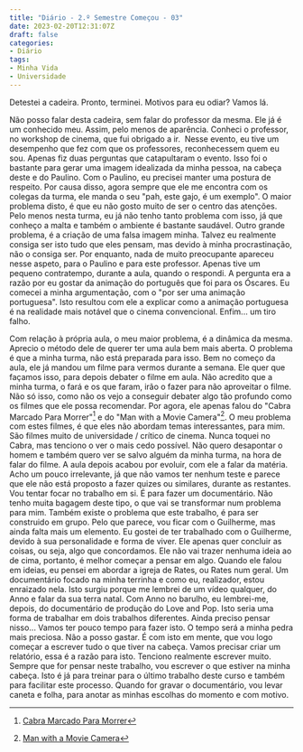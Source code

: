 ```yaml
---
title: "Diário - 2.º Semestre Começou - 03"
date: 2023-02-20T12:31:07Z
draft: false
categories:
- Diário
tags:
- Minha Vida
- Universidade
---
```


Detestei a cadeira. Pronto, terminei. Motivos para eu odiar? Vamos lá.

Não posso falar desta cadeira, sem falar do professor da mesma. Ele já é um conhecido meu. Assim, pelo menos de aparência. Conheci o professor, no workshop de cinema, que fui obrigado a ir.  Nesse evento, eu tive um desempenho que fez com que os professores, reconhecessem quem eu sou. Apenas fiz duas perguntas que catapultaram o evento. Isso foi o bastante para gerar uma imagem idealizada da minha pessoa, na cabeça deste e do Paulino. Com o Paulino, eu precisei manter uma postura de respeito. Por causa disso, agora sempre que ele me encontra com os colegas da turma, ele manda o seu "pah, este gajo, é um exemplo". O maior problema disto, é que eu não gosto muito de ser o centro das atenções. Pelo menos nesta turma, eu já não tenho tanto problema com isso, já que conheço a malta e também o ambiente é bastante saudável. Outro grande problema, é a criação de uma falsa imagem minha. Talvez eu realmente consiga ser isto tudo que eles pensam, mas devido à minha procrastinação, não o consiga ser. Por enquanto, nada de muito preocupante apareceu nesse aspeto, para o Paulino e para este professor. Apenas tive um pequeno contratempo, durante a aula, quando o respondi. A pergunta era a razão por eu gostar da animação do português que foi para os Óscares. Eu comecei a minha argumentação, com o "por ser uma animação portuguesa". Isto resultou com ele a explicar como a animação portuguesa é na realidade mais notável que o cinema convencional. Enfim... um tiro falho.

Com relação à própria aula, o meu maior problema, é a dinâmica da mesma. Aprecio o método dele de querer ter uma aula bem mais aberta. O problema é que a minha turma, não está preparada para isso. Bem no começo da aula, ele já mandou um filme para vermos durante a semana. Ele quer que façamos isso, para depois debater o filme em aula. Não acredito que a minha turma, o fará e os que faram, irão o fazer para não aproveitar o filme. Não só isso, como não os vejo a conseguir debater algo tão profundo como os filmes que ele possa recomendar. Por agora, ele apenas falou do "Cabra Marcado Para Morrer"[^1] e do "Man with a Movie Camera"[^2]. O meu problema com estes filmes, é que eles não abordam temas interessantes, para mim. São filmes muito de universidade / crítico de cinema. Nunca toquei no Cabra, mas tenciono o ver o mais cedo possível. Não quero desapontar o homem e também quero ver se salvo alguém da minha turma, na hora de falar do filme. A aula depois acabou por evoluir, com ele a falar da matéria. Acho um pouco irrelevante, já que não vamos ter nenhum teste e parece que ele não está proposto a fazer quizes ou similares, durante as restantes. Vou tentar focar no trabalho em si. É para fazer um documentário. Não tenho muita bagagem deste tipo, o que vai se transformar num problema para mim. Também existe o problema que este trabalho, é para ser construido em grupo. Pelo que parece, vou ficar com o Guilherme, mas ainda falta mais um elemento. Eu gostei de ter trabalhado com o Guilherme, devido à sua personalidade e forma de viver. Ele apenas quer concluir as coisas, ou seja, algo que concordamos. Ele não vai trazer nenhuma ideia ao de cima, portanto, é melhor começar a pensar em algo. Quando ele falou em ideias, eu pensei em abordar a igreja de Rates, ou Rates num geral. Um documentário focado na minha terrinha e como eu, realizador, estou enraizado nela. Isto surgiu porque me lembrei de um vídeo qualquer, do Anno e falar da sua terra natal. Com Anno no barulho, eu lembrei-me, depois, do documentário de produção do Love and Pop. Isto seria uma forma de trabalhar em dois trabalhos diferentes. Ainda preciso pensar nisso... Vamos ter pouco tempo para fazer isto. O tempo será a minha pedra mais preciosa. Não a posso gastar. É com isto em mente, que vou logo começar a escrever tudo o que tiver na cabeça. Vamos precisar criar um relatório, essa é a razão para isto. Tenciono realmente escrever muito. Sempre que for pensar neste trabalho, vou escrever o que estiver na minha cabeça. Isto é já para treinar para o último trabalho deste curso e também para facilitar este processo. Quando for gravar o documentário, vou levar caneta e folha, para anotar as minhas escolhas do momento e com motivo.

[^1]:[Cabra Marcado Para Morrer](https://letterboxd.com/film/twenty-years-later/)
[^2]:[Man with a Movie Camera](https://letterboxd.com/film/man-with-a-movie-camera/)